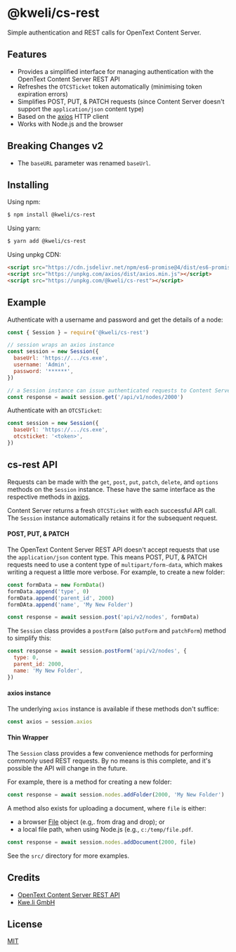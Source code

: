 # @kweli/cs-rest

Simple authentication and REST calls for OpenText Content Server.

## Features

- Provides a simplified interface for managing authentication with the OpenText Content Server REST API
- Refreshes the `OTCSTicket` token automatically (minimising token expiration errors)
- Simplifies POST, PUT, & PATCH requests (since Content Server doesn't support the `application/json` content type)
- Based on the [axios](https://github.com/axios/axios) HTTP client
- Works with Node.js and the browser

## Breaking Changes v2

- The `baseURL` parameter was renamed `baseUrl`.

## Installing

Using npm:

```bash
$ npm install @kweli/cs-rest
```

Using yarn:

```bash
$ yarn add @kweli/cs-rest
```

Using unpkg CDN:

```html
<script src="https://cdn.jsdelivr.net/npm/es6-promise@4/dist/es6-promise.auto.min.js"></script>
<script src="https://unpkg.com/axios/dist/axios.min.js"></script>
<script src="https://unpkg.com/@kweli/cs-rest"></script>
```

## Example

Authenticate with a username and password and get the details of a node:

```js
const { Session } = require('@kweli/cs-rest')

// session wraps an axios instance
const session = new Session({
  baseUrl: 'https://.../cs.exe',
  username: 'Admin',
  password: '******',
})

// a Session instance can issue authenticated requests to Content Server
const response = await session.get('/api/v1/nodes/2000')
```

Authenticate with an `OTCSTicket`:

```js
const session = new Session({
  baseUrl: 'https://.../cs.exe',
  otcsticket: '<token>',
})
```

## cs-rest API

Requests can be made with the `get`, `post`, `put`, `patch`, `delete`, and `options` methods on the `Session` instance. These have the same interface as the respective methods in [axios](https://github.com/axios/axios).

Content Server returns a fresh `OTCSTicket` with each successful API call. The `Session` instance automatically retains it for the subsequent request.

#### POST, PUT, & PATCH

The OpenText Content Server REST API doesn't accept requests that use the `application/json` content type. This means POST, PUT, & PATCH requests need to use a content type of `multipart/form-data`, which makes writing a request a little more verbose. For example, to create a new folder:

```js
const formData = new FormData()
formData.append('type', 0)
formData.append('parent_id', 2000)
formDAta.append('name', 'My New Folder')

const response = await session.post('api/v2/nodes', formData)
```

The `Session` class provides a `postForm` (also `putForm` and `patchForm`) method to simplify this:

```js
const response = await session.postForm('api/v2/nodes', {
  type: 0,
  parent_id: 2000,
  name: 'My New Folder',
})
```

#### axios instance

The underlying `axios` instance is available if these methods don't suffice:

```js
const axios = session.axios
```

#### Thin Wrapper

The `Session` class provides a few convenience methods for performing commonly used REST requests. By no means is this complete, and it's possible the API will change in the future.

For example, there is a method for creating a new folder:

```js
const response = await session.nodes.addFolder(2000, 'My New Folder')
```

A method also exists for uploading a document, where `file` is either:

- a browser [File](https://developer.mozilla.org/en-US/docs/Web/API/File) object (e.g,. from drag and drop); or
- a local file path, when using Node.js (e.g., `c:/temp/file.pdf`.

```js
const response = await session.nodes.addDocument(2000, file)
```

See the `src/` directory for more examples.

## Credits

- [OpenText Content Server REST API](https://developer.opentext.com/webaccess/#url=%2Fawd%2Fresources%2Fapis%2Fcs-rest-api-for-cs-16-s&tab=501)
- [Kwe.li GmbH](https://kwe.li/)

## License

[MIT](LICENSE)
